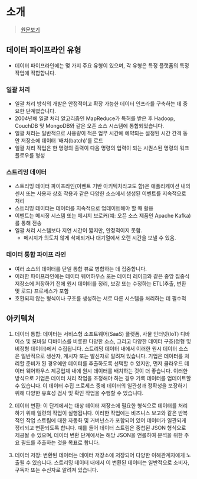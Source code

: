 # 소개
> [원문보기](https://www.ibm.com/kr-ko/topics/data-pipeline)

## 데이터 파이프라인 유형

- 데이터 파이프라인에는 몇 가지 주요 유형이 있으며, 각 유형은 특정 플랫폼의 특정 작업에 적합합니다. 

### 일괄 처리
- 일괄 처리 방식의 개발은 안정적이고 확장 가능한 데이터 인프라를 구축하는 데 중요한 단계였습니다. 
- 2004년에 일괄 처리 알고리즘인 MapReduce가 특허를 받은 후 Hadoop, CouchDB 및 MongoDB와 같은 오픈 소스 시스템에 통합되었습니다.
- 일괄 처리는 일반적으로 사용량이 적은 업무 시간에 예약되는 설정된 시간 간격 동안 저장소에 데이터 '배치(batch)'를 로드
- 일괄 처리 작업은 한 명령의 출력이 다음 명령의 입력이 되는 시퀀스된 명령의 워크플로우를 형성

### 스트리밍 데이터
- 스트리밍 데이터 파이프라인(이벤트 기반 아키텍처라고도 함)은 애플리케이션 내의 센서 또는 사용자 상호 작용과 같은 다양한 소스에서 생성된 이벤트를 지속적으로 처리
- 스트리밍 데이터는 데이터를 지속적으로 업데이트해야 할 때 활용
- 이벤트는 메시징 시스템 또는 메시지 브로커(예: 오픈 소스 제품인 Apache Kafka)를 통해 전송
- 일괄 처리 시스템보다 지연 시간이 짧지만, 안정적이지 못함.
  - 메시지가 의도치 않게 삭제되거나 대기열에서 오랜 시간을 보낼 수 있음.

### 데이터 통합 파이프 라인

- 여러 소스의 데이터를 단일 통합 뷰로 병합하는 데 집중합니다. 
- 이러한 파이프라인에는 데이터 웨어하우스 또는 데이터 레이크와 같은 중앙 집중식 저장소에 저장하기 전에 원시 데이터를 정리, 보강 또는 수정하는 ETL(추출, 변환 및 로드) 프로세스가 포함
- 호환되지 않는 형식이나 구조를 생성하는 서로 다른 시스템을 처리하는 데 필수적


## 아키텍쳐

1. 데이터 통합: 데이터는 서비스형 소프트웨어(SaaS) 플랫폼, 사물 인터넷(IoT) 디바이스 및 모바일 디바이스를 비롯한 다양한 소스, 그리고 다양한 데이터 구조(정형 및 비정형 데이터)에서 수집됩니다. 스트리밍 데이터 내에서 이러한 원시 데이터 소스은 일반적으로 생산자, 게시자 또는 발신자로 알려져 있습니다. 기업은 데이터를 처리할 준비가 된 경우에만 데이터를 추출하도록 선택할 수 있지만, 먼저 클라우드 데이터 웨어하우스 제공업체 내에 원시 데이터를 배치하는 것이 더 좋습니다. 이러한 방식으로 기업은 데이터 처리 작업을 조정해야 하는 경우 기록 데이터를 업데이트할 수 있습니다. 이 데이터 수집 프로세스 중에 데이터의 일관성과 정확성을 보장하기 위해 다양한 유효성 검사 및 확인 작업을 수행할 수 있습니다.

2. 데이터 변환: 이 단계에서는 대상 데이터 저장소에 필요한 형식으로 데이터를 처리하기 위해 일련의 작업이 실행됩니다. 이러한 작업에는 비즈니스 보고와 같은 반복적인 작업 스트림에 대한 자동화 및 거버넌스가 포함되어 있어 데이터가 일관되게 정리되고 변환되도록 합니다. 예를 들어 데이터 스트림은 중첩된 JSON 형식으로 제공될 수 있으며, 데이터 변환 단계에서는 해당 JSON을 언롤하여 분석을 위한 주요 필드를 추출하는 것을 목표로 합니다.

3. 데이터 저장: 변환된 데이터는 데이터 저장소에 저장되어 다양한 이해관계자에게 노출될 수 있습니다. 스트리밍 데이터 내에서 이 변환된 데이터는 일반적으로 소비자, 구독자 또는 수신자로 알려져 있습니다.  
